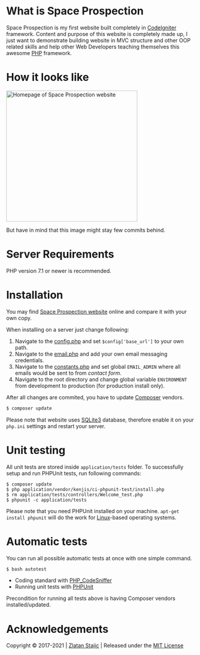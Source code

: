 # What is Space Prospection

Space Prospection is my first website built completely in [CodeIgniter](https://codeigniter.com/) framework. Content and purpose of this website is completely made up, I just want to demonstrate building website in MVC structure and other OOP related skills and help other Web Developers teaching themselves this awesome [PHP](https://www.php.net/) framework.

# How it looks like

<img src="https://link.zlatanstajic.com/images/portfolio/space-prospection.jpg?clear_cache=1" alt="Homepage of Space Prospection website" width="350"/>

But have in mind that this image might stay few commits behind.

# Server Requirements

PHP version 7.1 or newer is recommended.

# Installation

You may find [Space Prospection website](https://space-prospection.zlatanstajic.com) online and compare it with your own copy. 

When installing on a server just change following:

1. Navigate to the [config.php](application/config/config.php) and set `$config['base_url']` to your own path.
1. Navigate to the [email.php](application/config/email.php) and add your own email messaging credentials.
1. Navigate to the [constants.php](application/config/constants.php) and set global `EMAIL_ADMIN` where all emails would be sent to from *contact form*.
1. Navigate to the root directory and change global variable `ENVIRONMENT` from development to production (for production install only).

After all changes are commited, you have to update [Composer](https://getcomposer.org/) vendors.

```bash
$ composer update
```

Please note that website uses [SQLite3](https://www.sqlite.org) database, therefore enable it on your `php.ini` settings and restart your server.

# Unit testing

All unit tests are stored inside `application/tests` folder. To successfully setup and run PHPUnit tests, run following commands:

```
$ composer update
$ php application/vendor/kenjis/ci-phpunit-test/install.php
$ rm application/tests/controllers/Welcome_test.php
$ phpunit -c application/tests
```

Please note that you need PHPUnit installed on your machine. `apt-get install phpunit` will do the work for [Linux](https://www.linux.org/)-based operating systems. 

# Automatic tests

You can run all possible automatic tests at once with one simple command.

```bash
$ bash autotest
```

* Coding standard with [PHP_CodeSniffer](https://github.com/squizlabs/PHP_CodeSniffer)
* Running unit tests with [PHPUnit](https://phpunit.de/)

Precondition for running all tests above is having Composer vendors installed/updated.

# Acknowledgements

Copyright © 2017-2021 | [Zlatan Stajic](https://www.zlatanstajic.com/) | Released under the [MIT License](http://www.opensource.org/licenses/mit-license.php)
